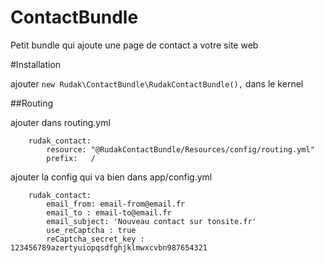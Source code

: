 ContactBundle
=============

Petit bundle qui ajoute une page de contact a votre site web

#Installation

ajouter ```new Rudak\ContactBundle\RudakContactBundle(),``` dans le kernel

##Routing

ajouter dans routing.yml

        rudak_contact:
            resource: "@RudakContactBundle/Resources/config/routing.yml"
            prefix:   /

ajouter la config qui va bien dans app/config.yml

        rudak_contact:
            email_from: email-from@email.fr
            email_to : email-to@email.fr
            email_subject: 'Nouveau contact sur tonsite.fr'
            use_reCaptcha : true
            reCaptcha_secret_key : 123456789azertyuiopqsdfghjklmwxcvbn987654321
